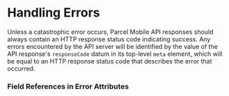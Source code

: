 # Handling Errors

Unless a catastrophic error occurs, Parcel Mobile API responses should
always contain an HTTP response status code indicating success.
Any errors encountered by the API server will be identified by
the value of the API response's `responseCode` datum in its
top-level `meta` element, which will be equal to an HTTP
response status code that describes the error that occurred.

### Field References in Error Attributes


